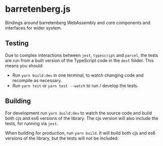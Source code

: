 # barretenberg.js

Bindings around barretenberg WebAssembly and core components and interfaces for wider system.

## Testing

Due to complex interactions between `jest`, `typescript` and `parcel`, the tests are run from a built version of
the TypeScript code in the `dest` folder. This means you should:

- Run `yarn build:dev` in one terminal, to watch changing code and recompile as necessary.
- Run `yarn test` or `yarn test --watch` to run / develop the tests.

## Building

For development run `yarn build:dev` to watch the source code and build both cjs and es6 versions of the library.
The cjs version will also include the tests, for running via `jest`.

When building for production, run `yarn build`. It will build both cjs and es6 versions of the library, but the tests
will not be included.
